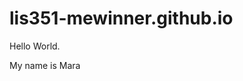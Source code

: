 # lis351-mewinner.github.io
<!DOCTYPE html>
<html>
<head>
<title>Page Title</title>
</head>
<body>

<p>Hello World.</p>

</body>
</html>
<p>My name is Mara</p>
